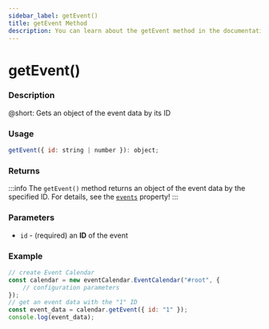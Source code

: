 ```yaml
---
sidebar_label: getEvent()
title: getEvent Method
description: You can learn about the getEvent method in the documentation of the DHTMLX JavaScript Event Calendar library. Browse developer guides and API reference, try out code examples and live demos, and download a free 30-day evaluation version of DHTMLX Event Calendar.
---
```


# getEvent()

### Description

@short: Gets an object of the event data by its ID

### Usage

~~~jsx {}
getEvent({ id: string | number }): object;
~~~

### Returns

:::info
The `getEvent()` method returns an object of the event data by the specified ID. For details, see the [`events`](../../config/js_eventcalendar_events_config) property!
:::

### Parameters

- `id` - (required) an **ID** of the event 

### Example

~~~jsx {6}
// create Event Calendar
const calendar = new eventCalendar.EventCalendar("#root", {
    // configuration parameters
});
// get an event data with the "1" ID
const event_data = calendar.getEvent({ id: "1" });
console.log(event_data);
~~~
